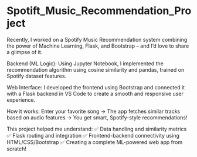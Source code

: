 # Spotift_Music_Recommendation_Project

Recently, I worked on a Spotify Music Recommendation system combining the power of Machine Learning, Flask, and Bootstrap – and I’d love to share a glimpse of it.

Backend (ML Logic):
Using Jupyter Notebook, I implemented the recommendation algorithm using cosine similarity and pandas, trained on Spotify dataset features.

Web Interface:
I developed the frontend using Bootstrap and connected it with a Flask backend in VS Code to create a smooth and responsive user experience.

How it works:
Enter your favorite song → The app fetches similar tracks based on audio features → You get smart, Spotify-style recommendations!

This project helped me understand:
✅ Data handling and similarity metrics
✅ Flask routing and integration
✅ Frontend-backend connectivity using HTML/CSS/Bootstrap
✅ Creating a complete ML-powered web app from scratch!
